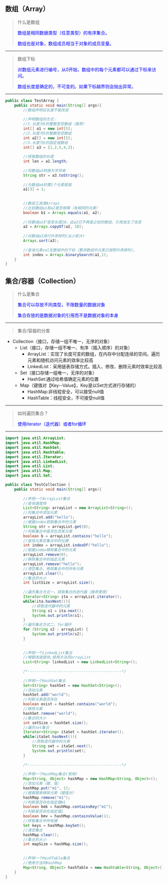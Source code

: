 
## 数组（Array）
> <p>什么是数组</p>
> <p style="color:blue">数组是相同数据类型（任意类型）的有序集合。</p>
> <p style="color:blue">数组也是对象，数组成员相当于对象的成员变量。</p>

***

> <p>数组下标</p>
> <p style="color:blue">对数组元素进行编号，从0开始，数组中的每个元素都可以通过下标来访问。</p>
> <p style="color:blue">数组长度是确定的，不可变的。如果下标越界则会抛出异常。</p>

***

```java
public class TestArray {
	public static void main(String[] args){
		//数组声明后长度不能改变
		
		//声明数组的方式：
		//1.长度为5的整数型空数组（推荐）
		int[] a1 = new int[5];
		//2.长度为5的整数型空数组
		int a2[] = new int[5];
		//3.长度为5的固定值数组
		int[] a3 = {1,2,5,4,3};
		
		//获取数组的长度
		int len = a1.length;
		
		//将数组a3转换为字符串
		String str = a3.toString();
		
		//为数组a4的第1个元素赋值
		a1[3] = 1;
		
		
		//数组工具类Arrays
		//比较数组a1和a2是否相等（有相同的元素）
		boolean b1 = Arrays.equals(a1, a2);
		
		//将数组a2扩容至长度10，此a2已不再是之前的数组，引用发生了改变
		a2 = Arrays.copyOf(a2, 10);
		
		//对数组a3进行升序排列(从小到大)
		Arrays.sort(a3);
		
		//查询元素val在数组中的下标（要求数组中元素已按照升序排列）。
		int index = Arrays.binarySearch(a1,1);
	}
}
```

## 集合/容器（Collection）
> <p>什么是集合</p>
> <p style="color:blue">集合可以存放不同类型，不限数量的数据对象</p>
> <p style="color:blue">集合存放的是数据对象的引用而不是数据对象的本身</p>

***

> <p>集合/容器的分类</p>
- Collection（接口，存储一组不唯一，无序的对象）
    - List（接口，存储一组不唯一、有序（插入顺序）的对象）
        - ArrayList：实现了长度可变的数组，在内存中分配连续的空间。遍历元素和随机访问元素的效率比较高
        - LinkedList：采用链表存储方式。插入、修改、删除元素时效率比较高
    - Set（接口存储一组唯一，无序的对象）
        - HashSet:通过哈希值确定元素的位置
    - Map（键值对【Key--Value】，Key是以Set方式进行存储的）
        - HashMap:非线程安全，可以接受null值
        - HashTable：线程安全，不可接受null值

***

> <p>如何遍历集合？</p>
> <p style="color:blue">使用iterator（迭代器）或者for循环</p>

***

```java
import java.util.ArrayList;
import java.util.HashMap;
import java.util.HashSet;
import java.util.Hashtable;
import java.util.Iterator;
import java.util.LinkedList;
import java.util.List;
import java.util.Map;
import java.util.Set;

public class TestCollection {
	public static void main(String[] args){
		
		//声明一个ArrayList集合
		//查询速度快
		List<String> arrayList = new ArrayList<String>();
		//向集合中添加元素
		arrayList.add("hello");
		//根据index获取集合中的元素
		String str = arrayList.get(0);
		//判断集合中是否包含某元素
		boolean b = arrayList.contains("hello");
		//查找元素在集合中的位置
		int index = arrayList.indexOf("hello");
		//根据index移除集合中的元素
		arrayList.remove(0);
		//移除集合中的指定元素
		arrayList.remove("hello");
		//清空集合，移除集合中的所有元素
		arrayList.clear();
		//集合的大小
		int listSize = arrayList.size();
		
		//遍历集合方式一，获取集合的迭代器（推荐使用）
		Iterator<String> ita = arrayList.iterator();
		while(ita.hasNext()){
			//获取迭代器中的元素
			String s1 = ita.next();
			System.out.println(s1);
		}
		//遍历集合方式二，for循环
		for (String s2 : arrayList) {
			System.out.println(s2);
		}
		
		
		//声明一个LinkedList集合
		//增删改速度快,使用方法同arrayList
		List<String> linkedList = new LinkedList<String>();
		
		/*------------------------------------------*/		
		
		//声明一个HashSet集合
		Set<String> hashSet = new HashSet<String>();
		//添加元素
		hashSet.add("world");
		//判断元素是否存在
		boolean exist = hashSet.contains("world");
		//移除元素
		hashSet.remove("world");
		//集合的大小
		int setSize = hashSet.size();
		//遍历set集合
		Iterator<String> itaSet = hashSet.iterator();
		while(itaSet.hasNext()){
			//获取迭代器中的元素
			String set = itaSet.next();
			System.out.println(set);
		}
		
		/*------------------------------------------*/		
		
		//声明一个HashMap集合(常用)
		Map<String, Object> hashMap = new HashMap<String, Object>();
		//添加元素（键，值）
		hashMap.put("m1", 1);
		//根据键来移除元素（键值对）
		hashMap.remove("m1");
		//判断是否存在指定键m1
		boolean bmk = hashMap.containsKey("m1");
		//判断是否存在指定值1
		boolean bmv = hashMap.containsValue(1);
		//获取集合中所有键
		Set keys = hashMap.keySet();
		//清空集合
		hashMap.clear();
		//集合的大小
		int mapSize = hashMap.size();
		
		
		//声明一个HashTable集合
		//使用方法同HashMap
		Map<String, Object> hashTable = new Hashtable<String, Object>();
	}
}
```


